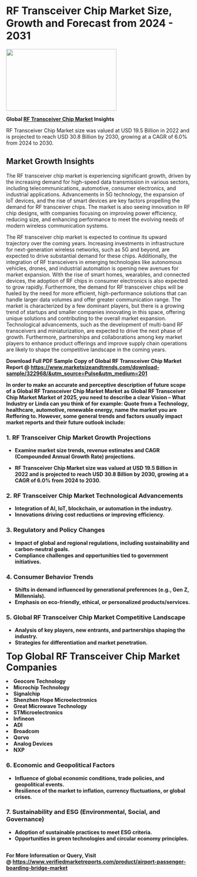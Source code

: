 <H1>RF Transceiver Chip Market Size, Growth and Forecast from 2024 - 2031</H1><img class="aligncenter size-medium wp-image-584254" src="https://thirdeyenews.in/wp-content/uploads/2024/09/Global-Market-Research-300x168.jpeg" alt="" width="300" height="168" /><p><strong>Global&nbsp;<a href="https://www.marketsizeandtrends.com/download-sample/322968/&amp;utm_source=Pulse&amp;utm_medium=201">RF Transceiver Chip Market</a> Insights</strong></p><p>RF Transceiver Chip Market size was valued at USD 19.5 Billion in 2022 and is projected to reach USD 30.8 Billion by 2030, growing at a CAGR of 6.0% from 2024 to 2030.</p><p><h2>Market Growth Insights</h2> <p>The RF transceiver chip market is experiencing significant growth, driven by the increasing demand for high-speed data transmission in various sectors, including telecommunications, automotive, consumer electronics, and industrial applications. Advancements in 5G technology, the expansion of IoT devices, and the rise of smart devices are key factors propelling the demand for RF transceiver chips. The market is also seeing innovation in RF chip designs, with companies focusing on improving power efficiency, reducing size, and enhancing performance to meet the evolving needs of modern wireless communication systems.</p> <p><strong></strong></p> <p>The RF transceiver chip market is expected to continue its upward trajectory over the coming years. Increasing investments in infrastructure for next-generation wireless networks, such as 5G and beyond, are expected to drive substantial demand for these chips. Additionally, the integration of RF transceivers in emerging technologies like autonomous vehicles, drones, and industrial automation is opening new avenues for market expansion. With the rise of smart homes, wearables, and connected devices, the adoption of RF chips in consumer electronics is also expected to grow rapidly. Furthermore, the demand for RF transceiver chips will be fueled by the need for more efficient, high-performance solutions that can handle larger data volumes and offer greater communication range. The market is characterized by a few dominant players, but there is a growing trend of startups and smaller companies innovating in this space, offering unique solutions and contributing to the overall market expansion. Technological advancements, such as the development of multi-band RF transceivers and miniaturization, are expected to drive the next phase of growth. Furthermore, partnerships and collaborations among key market players to enhance product offerings and improve supply chain operations are likely to shape the competitive landscape in the coming years. <p><strong></p><p><span class=""><strong>Download Full PDF Sample Copy of Global RF Transceiver Chip Market Report</strong> @ <a href="https://www.marketsizeandtrends.com/download-sample/322968/&amp;utm_source=Pulse&amp;utm_medium=201" target="_blank">https://www.marketsizeandtrends.com/download-sample/322968/&amp;utm_source=Pulse&amp;utm_medium=201</a></span></p><p>In order to make an accurate and perceptive description of future scope of a Global&nbsp;RF Transceiver Chip Market Market as Global&nbsp;RF Transceiver Chip Market Market of 2025, you need to describe a clear Vision &ndash; What Industry or Linda can you think of for example: Quote from a Technology, healthcare, automotive, renewable energy, name the market you are Reffering to. However, some general trends and factors usually impact market reports and their future outlook include:</p><h3>1.&nbsp;<strong>RF Transceiver Chip Market Growth Projections</strong></h3><ul><li>Examine market size trends, revenue estimates and CAGR (Compounded Annual Growth Rate) projections.</li><li><p>RF Transceiver Chip Market size was valued at USD 19.5 Billion in 2022 and is projected to reach USD 30.8 Billion by 2030, growing at a CAGR of 6.0% from 2024 to 2030.</p></li></ul><h3>2.&nbsp;<strong>RF Transceiver Chip Market Technological Advancements</strong></h3><ul><li>Integration of AI, IoT, blockchain, or automation in the industry.</li><li>Innovations driving cost reductions or improving efficiency.</li></ul><h3>3.&nbsp;<strong>Regulatory and Policy Changes</strong></h3><ul><li>Impact of global and regional regulations, including sustainability and carbon-neutral goals.</li><li>Compliance challenges and opportunities tied to government initiatives.</li></ul><h3>4.&nbsp;<strong>Consumer Behavior Trends</strong></h3><ul><li>Shifts in demand influenced by generational preferences (e.g., Gen Z, Millennials).</li><li>Emphasis on eco-friendly, ethical, or personalized products/services.</li></ul><h3>5.&nbsp;<strong>Global RF Transceiver Chip Market Competitive Landscape</strong></h3><ul><li>Analysis of key players, new entrants, and partnerships shaping the industry.</li><li>Strategies for differentiation and market penetration.</li></ul><p data-pm-slice="1 1 []"><span style="color: inherit; font-family: inherit; font-size: 25px;">Top Global RF Transceiver Chip Market Companies</span></p><div class="" data-test-id=""><p><li>Geocore Technology</li><li> Microchip Technology</li><li> Signalchip</li><li> Shenzhen Hope Microelectronics</li><li> Great Microwave Technology</li><li> STMicroelectronics</li><li> Infineon</li><li> ADI</li><li> Broadcom</li><li> Qorvo</li><li> Analog Devices</li><li> NXP</li></p></div><h3>6.&nbsp;<strong>Economic and Geopolitical Factors</strong></h3><ul><li>Influence of global economic conditions, trade policies, and geopolitical events.</li><li>Resilience of the market to inflation, currency fluctuations, or global crises.</li></ul><h3>7.&nbsp;<strong>Sustainability and ESG (Environmental, Social, and Governance)</strong></h3><ul><li>Adoption of sustainable practices to meet ESG criteria.</li><li>Opportunities in green technologies and circular economy principles.</li></ul><h2><strong style="font-size: 14px;">For More Information or Query, Visit @&nbsp;</strong><a style="background-color: #ffffff; font-size: 14px;" href="https://www.marketsizeandtrends.com/report/rf-transceiver-chip-market/" target="_blank">https://www.verifiedmarketreports.com/product/airport-passenger-boarding-bridge-market</a></h2>
